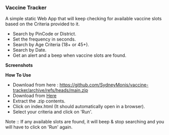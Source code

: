 ### Vaccine Tracker

A simple static Web App that will keep checking for available vaccine slots based on the Criteria provided to it.

- Search by PinCode or District.
- Set the frequency in seconds.
- Search by Age Criteria (18+ or 45+).
- Search by Date.
- Get an alert and a beep when vaccine slots are found.

**Screenshots**

**How To Use**

+ Download from here : https://github.com/SydneyMonis/vaccine-tracker/archive/refs/heads/main.zip
+ Download from [Here](https://github.com/pandao/editor.md "Download Link")
+ Extract the .zip contents.
+ Click on index.html (It should automatically open in a browser).
+ Select your criteria and click on 'Run'.

Note :: If any available slots are found, it will beep & stop searching and you will have to click on 'Run' again.
